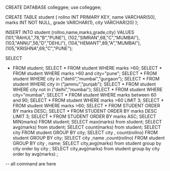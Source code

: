 CREATE DATABASE colleggee;
use colleggee;

CREATE TABLE student ( rollno INT PRIMARY KEY,
name VARCHAR(50),
marks INT NOT NULL,
grade VARCHAR(1),
city VARCHAR(20)
);

INSERT INTO student 
(rollno,name,marks,grade,city)
VALUES 
(101,"RAHUL",78,"B","PUNE"),
(102,"SIMRAN",68,"C","MUMBAI"),
(103,"ANNU",56,"D","DEHLI"),
(104,"HEMANT",89,"A","MUMBAI"),
(105,"KRISHNA",69,"C","PUNE");

SELECT 
* FROM student;
SELECT * FROM student WHERE marks >60;
SELECT * FROM student WHERE marks >60 and city="pune";
 SELECT * FROM student WHERE city in ("dehli","mumbai","gurgaon");
 SELECT * FROM student WHERE city in ("jammu","punjab");
 SELECT * FROM student WHERE city not in ("delhi","mumbai");
SELECT * FROM student WHERE city="mumbai";
SELECT * FROM student WHERE marks between 60 and 90;
SELECT * FROM student WHERE marks >60 LIMIT 3;
SELECT * FROM student WHERE marks >60;
SELECT * FROM  STUDENT ORDER BY marks DESC;
SELECT * FROM  STUDENT ORDER BY marks DESC LIMIT 3;
SELECT * FROM  STUDENT ORDER BY marks ASC;
SELECT MIN(marks) FROM student;
SELECT max(marks) from student;
SELECT avg(marks) from student;
 SELECT count(marks) from student;
 SELECT city  FROM student GROUP BY city;
 SELECT city , count(rollno) FROM student GROUP BY city;
  SELECT city ,name ,count(rollno) FROM student GROUP BY city , name;
SELECT city,avg(marks) from student group by city order by city ;
SELECT city,avg(marks) from student group by city order by avg(marks) ;

-- all command are here 




